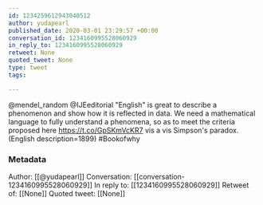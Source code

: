 ```yaml
---
id: 1234259612943040512
author: yudapearl
published_date: 2020-03-01 23:29:57 +00:00
conversation_id: 1234160995528060929
in_reply_to: 1234160995528060929
retweet: None
quoted_tweet: None
type: tweet
tags:

---
```


@mendel_random @IJEeditorial "English" is great to describe a phenomenon and show how it is reflected in data. We need a mathematical language to fully understand a phenomena, so as to meet the criteria proposed here https://t.co/GpSKmVcKR7 vis a vis Simpson's paradox. (English description=1899)
#Bookofwhy

### Metadata

Author: [[@yudapearl]]
Conversation: [[conversation-1234160995528060929]]
In reply to: [[1234160995528060929]]
Retweet of: [[None]]
Quoted tweet: [[None]]
